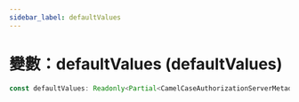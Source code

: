 ```yaml
---
sidebar_label: defaultValues
---
```


# 變數：defaultValues (defaultValues)

```ts
const defaultValues: Readonly<Partial<CamelCaseAuthorizationServerMetadata>>;
```
